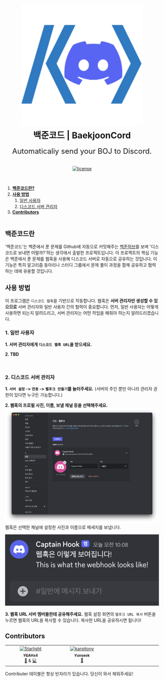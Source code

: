 <h1 align="center">
  <img src="assets/thumbnail.png" alt="백준코드 | BaekjoonCord" width="400">
  <br>
  백준코드 | BaekjoonCord
</h1>

<p align="center">
  <font size = "5">Automaticaliy send your BOJ to Discord.</font>
  <br>
  <br>
  <br>
  <a href="LICENSE"><img src="https://img.shields.io/badge/license-MIT-blue.svg" alt="license"/></a>

</p>

</br>

1. [**백준코드란?**](#백준코드란)
2. [**사용 방법**](#사용-방법)
   1. [일반 사용자](#1-일반-사용자)
   2. [디스코드 서버 관리자](#2-디스코드-서버-관리자)
3. [**Contributors**](#Contributors)
   <br />
   <br />

## 백준코드란
'백준코드'는 백준에서 푼 문제를 Github에 자동으로 커밋해주는 [백준허브](https://github.com/BaekjoonHub/BaekjoonHub)를 보며 '디스코드로 보내면 어떨까?'하는 생각에서 출발한 프로젝트입니다. 이 프로젝트의 핵심 기능은 백준에서 푼 문제를 웹훅을 사용해 디스코드 서버로 자동으로 공유하는 것입니다. 이 기능은 특히 알고리즘 동아리나 스터디 그룹에서 문제 풀이 과정을 함께 공유하고 협력하는 데에 유용할 것입니다.
<br>

## 사용 방법
이 프로그램은 `디스코드 웹훅`을 기반으로 작동합니다. 웹훅은 **서버 관리자만 생성할 수 있으므로** 서버 관리자와 일반 사용자 간의 협력이 중요합니다. 먼저, 일반 사용자는 어떻게 사용하면 되는지 알려드리고, 서버 관리자는 어떤 작업을 해줘야 하는지 알려드리겠습니다.
<br>

### 1. 일반 사용자
**1. 서버 관리자에게 `디스코드 웹훅 URL`을 받으세요.**

**2. TBD**

<br>

### 2. 디스코드 서버 관리자
**1. `서버 설정` -> `연동` -> `웹후크 만들기`를 눌러주세요.**
(서버의 주인 뿐만 아니라 관리자 권한이 있다면 누구든 가능합니다.)

**2. 웹훅의 프로필 사진, 이름, 보낼 채널 등을 선택해주세요.**
![screenshot01.png](assets/readme_img/screenshot01.png)
웹훅은 선택한 채널에 설정한 사진과 이름으로 메세지를 보냅니다.
<br>

![screenshot02.png](assets/readme_img/screenshot02.png)

**3. 웹훅 URL 서버 멤버들한테 공유해주세요.**
웹훅 설정 화면의 `웹후크 URL 복사` 버튼을 누르면 웹훅의 URL을 복사할 수 있습니다. 복사한 URL을 공유하시면 됩니다!
<br>

## Contributors
<table>
  <tbody>
    <tr>
      <td align="center" valign="top" width="14.28%"><a href="https://github.com/5tarlight"><img src="https://avatars.githubusercontent.com/u/45203447?v=100" width="100px;" alt="5tarlight"/><br /><sub><b>YEAHx4</b></sub></a><br />
      <a href="#maintenance-5tarlight" title="Maintenance">🚧</a> &
      <a href="https://github.com/https://github.com/BaekjoonCord/BJCORD-extension/commits?author=5tarlight" title="Code">💻</a> 
      </td>
      <td align="center" valign="top" width="14.28%"><a href="https://github.com/karpitony"><img src="https://avatars.githubusercontent.com/u/87839885?v=100" width="100px;" alt="karpitony"/><br /><sub><b>Yunseok</b></sub></a><br />
      <a href="https://github.com/https://github.com/BaekjoonCord/BJCORD-extension/commits?author=karpitony" title="Documentation">📖</a>
      </td>
      <!-- 당신을 위한 자리--->
      <td align="center" valign="top" width="14.28%">
      </td>
    </tr>
  </tbody>
</table>
Contributer 테이블은 항상 빈자리가 있습니다. 당신이 와서 채워주세요!